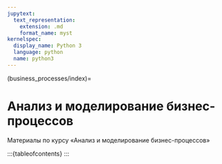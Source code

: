 ```yaml
---
jupytext:
  text_representation:
    extension: .md
    format_name: myst
kernelspec:
  display_name: Python 3
  language: python
  name: python3
---
```


(business_processes/index)=
# Анализ и моделирование бизнес-процессов

Материалы по курсу &laquo;Анализ и моделирование бизнес-процессов&raquo;

:::{tableofcontents}
:::
